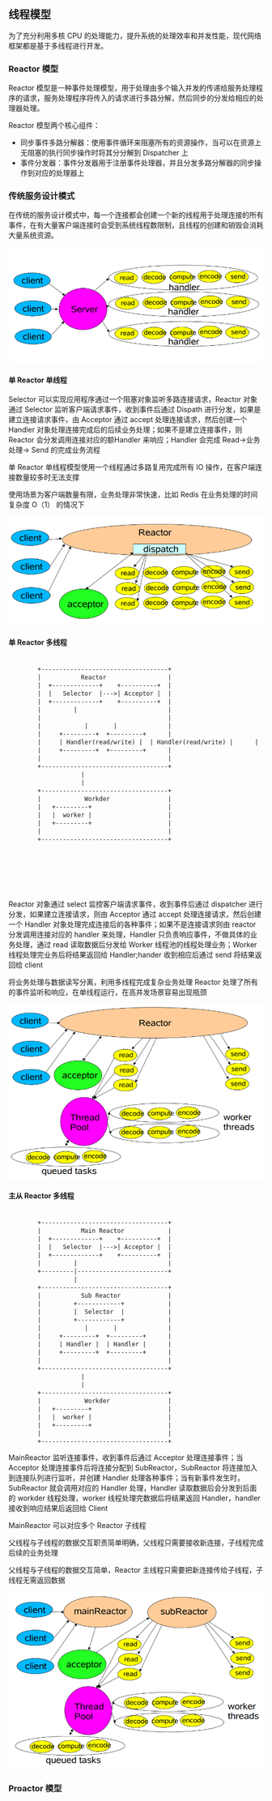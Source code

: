 ## 线程模型

为了充分利用多核 CPU 的处理能力，提升系统的处理效率和并发性能，现代网络框架都是基于多线程进行开发。

### Reactor 模型

Reactor 模型是一种事件处理模型，用于处理由多个输入并发的传递给服务处理程序的请求，服务处理程序将传入的请求进行多路分解，然后同步的分发给相应的处理器处理。

Reactor 模型两个核心组件：
- 同步事件多路分解器：使用事件循环来阻塞所有的资源操作，当可以在资源上无阻塞的执行同步操作时将其分分解到 Dispatcher 上
- 事件分发器：事件分发器用于注册事件处理器，并且分发多路分解器的同步操作到对应的处理器上

### 传统服务设计模式

在传统的服务设计模式中，每一个连接都会创建一个新的线程用于处理连接的所有事件，在有大量客户端连接时会受到系统线程数限制，且线程的创建和销毁会消耗大量系统资源。

![old](../resources/old.png)


#### 单 Reactor 单线程

Selector 可以实现应用程序通过一个阻塞对象监听多路连接请求，Reactor 对象通过 Selector 监听客户端请求事件，收到事件后通过  Dispath 进行分发，如果是建立连接请求事件，由  Acceptor 通过 accept 处理连接请求，然后创建一个 Handler 对象处理连接完成后的后续业务处理；如果不是建立连接事件，则 Reactor 会分发调用连接对应的额Handler 来响应；Handler 会完成 Read->业务处理-> Send 的完成业务流程

单 Reactor 单线程模型使用一个线程通过多路复用完成所有 IO 操作，在客户端连接数量较多时无法支撑

使用场景为客户端数量有限，业务处理非常快速，比如 Redis 在业务处理的时间复杂度 O（1） 的情况下

![basic](../resources/basic.png)


#### 单 Reactor 多线程

```

        +-----------------------------------+
        |           Reactor                 |
        |  +-------------+    +----------+  |
        |  |   Selector  |--->| Acceptor |  |
        |  +-------------+    +----------+  |
        |         |                         |
        |                                   |
        |            |       |              |
        |     +---------+  +---------+      |
        |     | Handler(read/write) |  | Handler(read/write) |      |
        |     +---------+  +---------+      |
        |                                   |
        +-----------------------------------+
                    |
                    |
        +-----------------------------------+
        |            Workder                |
        |   +---------+                     |
        |   |  worker |                     |
        |   +---------+                     |
        |                                   |
        +-----------------------------------+


  




```

Reactor 对象通过 select 监控客户端请求事件，收到事件后通过 dispatcher 进行分发，如果建立连接请求，则由 Acceptor 通过 accept 处理连接请求，然后创建一个 Handler 对象处理完成连接后的各种事件；如果不是连接请求则由 reactor 分发调用连接对应的 handler 来处理，Handler 只负责响应事件，不做具体的业务处理，通过 read 读取数据后分发给 Worker 线程池的线程处理业务；Worker 线程处理完业务后将结果返回给 Handler;hander 收到相应后通过 send 将结果返回给 client

将业务处理与数据读写分离，利用多线程完成复杂业务处理
Reactor 处理了所有的事件监听和响应，在单线程运行，在高并发场景容易出现瓶颈

![pool](../resources/pool.png)


#### 主从 Reactor 多线程

```

        +-----------------------------------+
        |           Main Reactor            |
        |  +-------------+    +----------+  |
        |  |   Selector  |--->| Acceptor |  |
        |  +-------------+    +----------+  |
        |         |                         |
        +---------|-------------------------+
                  |
        +-----------------------------------+
        |           Sub Reactor             |
        |         +------------+            |
        |         |  Selector  |            |
        |         +------------+            |
        |            |       |              |
        |     +---------+  +---------+      |
        |     | Handler |  | Handler |      |
        |     +---------+  +---------+      |
        |                                   |
        +-----------------------------------+
                    |
                    |
        +-----------------------------------+
        |            Workder                |
        |   +---------+                     |
        |   |  worker |                     |
        |   +---------+                     |
        |                                   |
        +-----------------------------------+

```
MainReactor 监听连接事件，收到事件后通过 Acceptor 处理连接事件；当 Acceptor 处理连接事件后将连接分配到 SubReactor，SubReactor 将连接加入到连接队列进行监听，并创建 Handler 处理各种事件；当有新事件发生时，SubReactor 就会调用对应的 Handler 处理，Handler 读取数据后会分发到后面的 workder 线程处理，worker 线程处理完数据后将结果返回 Handler，handler 接收到响应结果后返回给 Client

MainReactor 可以对应多个 Reactor 子线程


父线程与子线程的数据交互职责简单明确，父线程只需要接收新连接，子线程完成后续的业务处理

父线程与子线程的数据交互简单，Reactor 主线程只需要把新连接传给子线程，子线程无需返回数据

![multi](../resources/multi.png)

### Proactor 模型